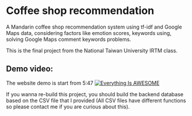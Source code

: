 # Coffee shop recommendation
A Mandarin coffee shop recommendation system using tf-idf and Google Maps data, considering factors like emotion scores, keywords using, solving Google Maps comment keywords problems.

This is the final project from the National Taiwan University IRTM class.

## Demo video:
The website demo is start from 5:47
[![Everything Is AWESOME](https://i.imgur.com/99JkqDa.png)](https://www.youtube.com/watch?v=leegdkvli_Q-Y "Everything Is AWESOME")



If you wanna re-build this project, you should build the backend database based on the CSV file that I provided (All CSV files have different functions so please contact me if you are curious about this).
